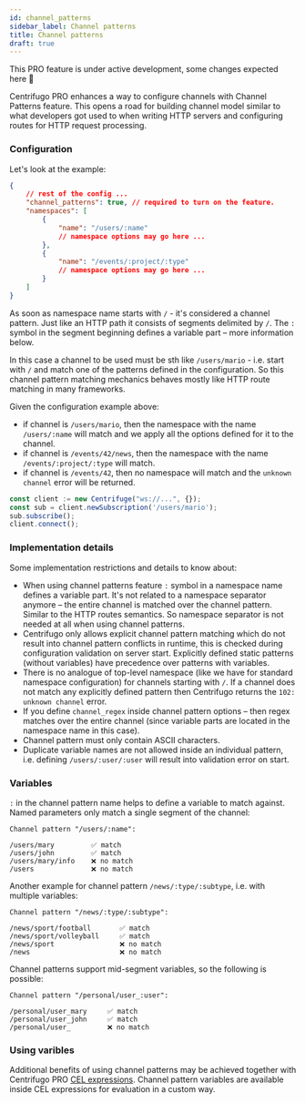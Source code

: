 ```yaml
---
id: channel_patterns
sidebar_label: Channel patterns
title: Channel patterns
draft: true
---
```


This PRO feature is under active development, some changes expected here 🚧

Centrifugo PRO enhances a way to configure channels with Channel Patterns feature. This opens a road for building channel model similar to what developers got used to when writing HTTP servers and configuring routes for HTTP request processing.

### Configuration

Let's look at the example:

```json
{
    // rest of the config ...
    "channel_patterns": true, // required to turn on the feature.
    "namespaces": [
        {
            "name": "/users/:name"
            // namespace options may go here ...
        },
        {
            "name": "/events/:project/:type"
            // namespace options may go here ...
        }
    ]
}
```

As soon as namespace name starts with `/` - it's considered a channel pattern. Just like an HTTP path it consists of segments delimited by `/`. The `:` symbol in the segment beginning defines a variable part – more information below.

In this case a channel to be used must be sth like `/users/mario` - i.e. start with `/` and match one of the patterns defined in the configuration. So this channel pattern matching mechanics behaves mostly like HTTP route matching in many frameworks.

Given the configuration example above:

* if channel is `/users/mario`, then the namespace with the name `/users/:name` will match and we apply all the options defined for it to the channel.
* if channel is `/events/42/news`, then the namespace with the name `/events/:project/:type` will match.
* if channel is `/events/42`, then no namespace will match and the `unknown channel` error will be returned.

```javascript title="Basic example demonstrating use of pattern channels in JS"
const client := new Centrifuge("ws://...", {});
const sub = client.newSubscription('/users/mario');
sub.subscribe();
client.connect();
```

### Implementation details

Some implementation restrictions and details to know about:

* When using channel patterns feature `:` symbol in a namespace name defines a variable part. It's not related to a namespace separator anymore – the entire channel is matched over the channel pattern. Similar to the HTTP routes semantics. So namespace separator is not needed at all when using channel patterns.
* Centrifugo only allows explicit channel pattern matching which do not result into channel pattern conflicts in runtime, this is checked during configuration validation on server start. Explicitly defined static patterns (without variables) have precedence over patterns with variables.
* There is no analogue of top-level namespace (like we have for standard namespace configuration) for channels starting with `/`. If a channel does not match any explicitly defined pattern then Centrifugo returns the `102: unknown channel` error.
* If you define `channel_regex` inside channel pattern options – then regex matches over the entire channel (since variable parts are located in the namespace name in this case).
* Channel pattern must only contain ASCII characters.
* Duplicate variable names are not allowed inside an individual pattern, i.e. defining `/users/:user/:user` will result into validation error on start.

### Variables

`:` in the channel pattern name helps to define a variable to match against. Named parameters only match a single segment of the channel:

```
Channel pattern "/users/:name":

/users/mary         ✅ match
/users/john         ✅ match
/users/mary/info    ❌ no match 
/users              ❌ no match
```

Another example for channel pattern `/news/:type/:subtype`, i.e. with multiple variables:

```
Channel pattern "/news/:type/:subtype":

/news/sport/football       ✅ match
/news/sport/volleyball     ✅ match
/news/sport                ❌ no match
/news                      ❌ no match
```

Channel patterns support mid-segment variables, so the following is possible:

```
Channel pattern "/personal/user_:user":

/personal/user_mary     ✅ match
/personal/user_john     ✅ match
/personal/user_         ❌ no match
```

### Using varibles

Additional benefits of using channel patterns may be achieved together with Centrifugo PRO [CEL expressions](./cel_expressions.md). Channel pattern variables are available inside CEL expressions for evaluation in a custom way.
